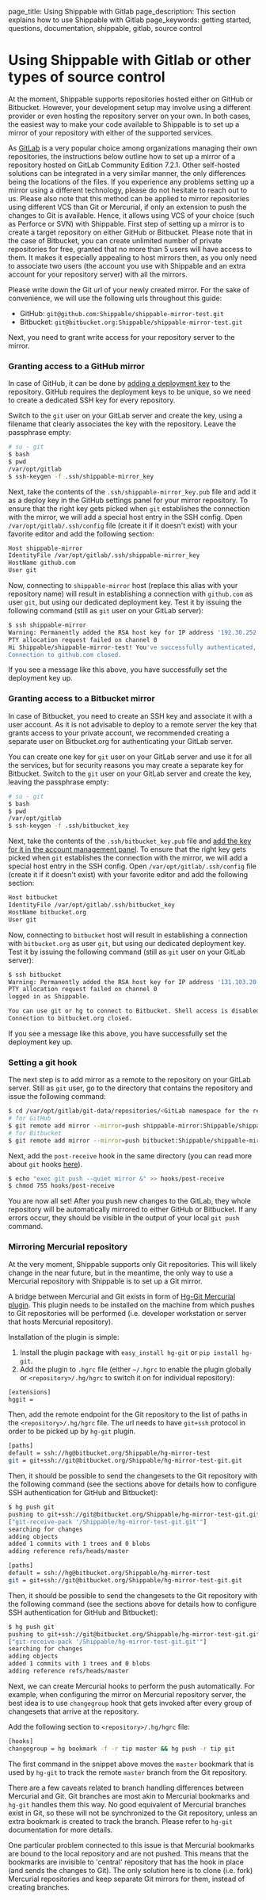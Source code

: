 page_title: Using Shippable with Gitlab
page_description: This section explains how to use Shippable with Gitlab
page_keywords: getting started, questions, documentation, shippable, gitlab, source control

# Using Shippable with Gitlab or other types of source control

At the moment, Shippable supports repositories hosted either on GitHub
or Bitbucket. However, your development setup may involve using a
different provider or even hosting the repository server on your own. In
both cases, the easiest way to make your code available to Shippable is
to set up a mirror of your repository with either of the supported
services.

As [GitLab](https://about.gitlab.com/) is a very popular choice among
organizations managing their own repositories, the instructions below
outline how to set up a mirror of a repository hosted on GitLab
Community Edition 7.2.1. Other self-hosted solutions can be integrated
in a very similar manner, the only differences being the locations of
the files. If you experience any problems setting up a mirror using a
different technology, please do not hesitate to reach out to us. Please
also note that this method can be applied to mirror repositories using
different VCS than Git or Mercurial, if only an extension to push the
changes to Git is available. Hence, it allows using VCS of your choice
(such as Perforce or SVN) with Shippable.
First step of setting up a mirror is to create a target repository on
either GitHub or Bitbucket. Please note that in the case of Bitbucket,
you can create unlimited number of private repositories for free,
granted that no more than 5 users will have access to them. It makes it
especially appealing to host mirrors then, as you only need to associate
two users (the account you use with Shippable and an extra account for
your repository server) with all the mirrors.

Please write down the Git url of your newly created mirror. For the sake
of convenience, we will use the following urls throughout this guide:

-   GitHub: `git@github.com:Shippable/shippable-mirror-test.git`
-   Bitbucket: `git@bitbucket.org:Shippable/shippable-mirror-test.git`

Next, you need to grant write access for your repository server to the
mirror.

### Granting access to a GitHub mirror

In case of GitHub, it can be done by [adding a deployment
key](https://developer.github.com/guides/managing-deploy-keys/#deploy-keys)
to the repository. GitHub requires the deployment keys to be unique, so
we need to create a dedicated SSH key for every repository.

Switch to the `git` user on your GitLab server and create the key, using
a filename that clearly associates the key with the repository. Leave
the passphrase empty:

```bash
# su - git
$ bash
$ pwd
/var/opt/gitlab
$ ssh-keygen -f .ssh/shippable-mirror_key
```

Next, take the contents of the `.ssh/shippable-mirror_key.pub` file and
add it as a deploy key in the GitHub settings panel for your mirror
repository. To ensure that the right key gets picked when `git`
establishes the connection with the mirror, we will add a special host
entry in the SSH config. Open `/var/opt/gitlab/.ssh/config` file (create
it if it doesn't exist) with your favorite editor and add the following
section:

```bash
Host shippable-mirror
IdentityFile /var/opt/gitlab/.ssh/shippable-mirror_key
HostName github.com
User git
```
Now, connecting to `shippable-mirror` host (replace this alias with your
repository name) will result in establishing a connection with
`github.com` as user `git`, but using our dedicated deployment key. Test
it by issuing the following command (still as `git` user on your GitLab
server):

```bash
$ ssh shippable-mirror
Warning: Permanently added the RSA host key for IP address '192.30.252.129' to the list of known hosts.
PTY allocation request failed on channel 0
Hi Shippable/shippable-mirror-test! You've successfully authenticated, but GitHub does not provide shell access.
Connection to github.com closed.
```

If you see a message like this above, you have successfully set the
deployment key up.

### Granting access to a Bitbucket mirror

In case of Bitbucket, you need to create an SSH key and associate it
with a user account. As it is not advisable to deploy to a remote server
the key that grants access to your private account, we recommended
creating a separate user on Bitbucket.org for authenticating your GitLab
server.

You can create one key for `git` user on your GitLab server and use it
for all the services, but for security reasons you may create a separate
key for Bitbucket. Switch to the `git` user on your GitLab server and
create the key, leaving the passphrase empty:

```bash
# su - git
$ bash
$ pwd
/var/opt/gitlab
$ ssh-keygen -f .ssh/bitbucket_key
```

Next, take the contents of the `.ssh/bitbucket_key.pub` file and [add
the key for it in the account management
panel](https://confluence.atlassian.com/display/BITBUCKET/Add+an+SSH+key+to+an+account).
To ensure that the right key gets picked when `git` establishes the
connection with the mirror, we will add a special host entry in the SSH
config. Open `/var/opt/gitlab/.ssh/config` file (create it if it doesn't
exist) with your favorite editor and add the following section:

```bash
Host bitbucket
IdentityFile /var/opt/gitlab/.ssh/bitbucket_key
HostName bitbucket.org
User git
```

Now, connecting to `bitbucket` host will result in establishing a
connection with `bitbucket.org` as user `git`, but using our dedicated
deployment key. Test it by issuing the following command (still as `git`
user on your GitLab server):

```bash
$ ssh bitbucket
Warning: Permanently added the RSA host key for IP address '131.103.20.168' to the list of known hosts.
PTY allocation request failed on channel 0
logged in as Shippable.

You can use git or hg to connect to Bitbucket. Shell access is disabled.
Connection to bitbucket.org closed.
```

If you see a message like this above, you have successfully set the
deployment key up.

### Setting a git hook

The next step is to add mirror as a remote to the repository on your
GitLab server. Still as `git` user, go to the directory that contains
the repository and issue the following command:

```bash
$ cd /var/opt/gitlab/git-data/repositories/<GitLab namespace for the repo>/<repo name>.git
# for GitHub
$ git remote add mirror --mirror=push shippable-mirror:Shippable/shippable-mirror-test.git
# for Bitbucket
$ git remote add mirror --mirror=push bitbucket:Shippable/shippable-mirror-test.git
```

Next, add the `post-receive` hook in the same directory (you can read
more about `git` hooks [here](http://git-scm.com/docs/githooks.html)).

```bash
$ echo "exec git push --quiet mirror &" >> hooks/post-receive
$ chmod 755 hooks/post-receive
```

You are now all set! After you push new changes to the GitLab, they
whole repository will be automatically mirrored to either GitHub or
Bitbucket. If any errors occur, they should be visible in the output of
your local `git push` command.

### Mirroring Mercurial repository

At the very moment, Shippable supports only Git repositories. This will
likely change in the near future, but in the meantime, the only way to
use a Mercurial repository with Shippable is to set up a Git mirror.

A bridge between Mercurial and Git exists in form of [Hg-Git Mercurial
plugin](http://hg-git.github.io/). This plugin needs to be installed on
the machine from which pushes to Git repositories will be performed
(i.e. developer workstation or server that hosts Mercurial repository).

Installation of the plugin is simple:

1.  Install the plugin package with `easy_install hg-git` or
    `pip install hg-git`.
2.  Add the plugin to `.hgrc` file (either `~/.hgrc` to enable the
    plugin globally or `<repository>/.hg/hgrc` to switch it on for
    individual repository):

```bash
[extensions]
hggit =
```

Then, add the remote endpoint for the Git repository to the list of
paths in the `<repository>/.hg/hgrc` file. The url needs to have
`git+ssh` protocol in order to be picked up by `hg-git` plugin.

```bash
[paths]
default = ssh://hg@bitbucket.org/Shippable/hg-mirror-test
git = git+ssh://git@bitbucket.org/Shippable/hg-mirror-test-git.git
```

Then, it should be possible to send the changesets to the Git repository
with the following command (see the sections above for details how to
configure SSH authentication for GitHub and Bitbucket):

```bash
$ hg push git
pushing to git+ssh://git@bitbucket.org/Shippable/hg-mirror-test-git.git
["git-receive-pack '/Shippable/hg-mirror-test-git.git'"]
searching for changes
adding objects
added 1 commits with 1 trees and 0 blobs
adding reference refs/heads/master
```

```bash
[paths]
default = ssh://hg@bitbucket.org/Shippable/hg-mirror-test
git = git+ssh://git@bitbucket.org/Shippable/hg-mirror-test-git.git
```

Then, it should be possible to send the changesets to the Git repository
with the following command (see the sections above for details how to
configure SSH authentication for GitHub and Bitbucket):

```bash
$ hg push git
pushing to git+ssh://git@bitbucket.org/Shippable/hg-mirror-test-git.git
["git-receive-pack '/Shippable/hg-mirror-test-git.git'"]
searching for changes
adding objects
added 1 commits with 1 trees and 0 blobs
adding reference refs/heads/master
```

Next, we can create Mercurial hooks to perform the push automatically.
For example, when configuring the mirror on Mercurial repository server,
the best idea is to use `changegroup` hook that gets invoked after every
group of changesets that arrive at the repository.

Add the following section to `<repository>/.hg/hgrc` file:

```bash
[hooks]
changegroup = hg bookmark -f -r tip master && hg push -r tip git
```

The first command in the snippet above moves the `master` bookmark that
is used by `hg-git` to track the remote `master` branch from the Git
repository.

There are a few caveats related to branch handling differences between
Mercurial and Git. Git branches are most akin to Mercurial bookmarks and
`hg-git` handles them this way. No good equivalent of Mercurial branches
exist in Git, so these will not be synchronized to the Git repository,
unless an extra bookmark is created to track the branch. Please refer to
`hg-git` documentation for more details.

One particular problem connected to this issue is that Mercurial
bookmarks are bound to the local repository and are not pushed. This
means that the bookmarks are invisible to 'central' repository that has
the hook in place (and sends the changes to Git). The only solution here
is to clone (i.e. fork) Mercurial repositories and keep separate Git
mirrors for them, instead of creating branches.



